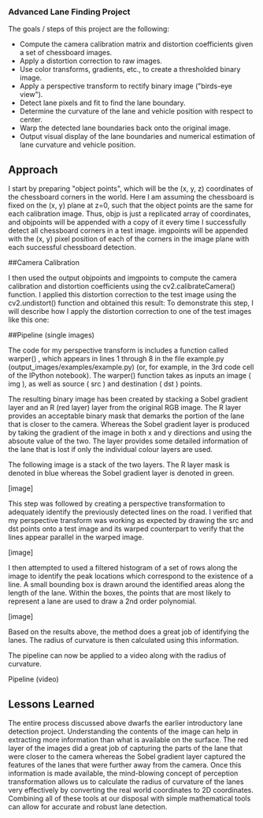 ### Advanced Lane Finding Project
The goals / steps of this project are the following:
- Compute the camera calibration matrix and distortion coefficients given a set of chessboard images.
- Apply a distortion correction to raw images.
- Use color transforms, gradients, etc., to create a thresholded binary image.
- Apply a perspective transform to rectify binary image ("birds-eye view").
- Detect lane pixels and fit to find the lane boundary.
- Determine the curvature of the lane and vehicle position with respect to center.
- Warp the detected lane boundaries back onto the original image.
- Output visual display of the lane boundaries and numerical estimation of lane curvature and vehicle
position.

## Approach

I start by preparing "object points", which will be the (x, y, z) coordinates of the chessboard corners in the
world. Here I am assuming the chessboard is fixed on the (x, y) plane at z=0, such that the object points are
the same for each calibration image. Thus, objp is just a replicated array of coordinates, and objpoints
will be appended with a copy of it every time I successfully detect all chessboard corners in a test image.
imgpoints will be appended with the (x, y) pixel position of each of the corners in the image plane with
each successful chessboard detection.

##Camera Calibration

I then used the output objpoints and imgpoints to compute the camera calibration and distortion
coefficients using the cv2.calibrateCamera() function. I applied this distortion correction to the test
image using the cv2.undistort() function and obtained this result:
To demonstrate this step, I will describe how I apply the distortion correction to one of the test images like this
one:

##Pipeline (single images)

The code for my perspective transform is includes a function called warper() , which appears in lines 1
through 8 in the file example.py (output_images/examples/example.py) (or, for example, in the 3rd code
cell of the IPython notebook). The warper() function takes as inputs an image ( img ), as well as source
( src ) and destination ( dst ) points. 

The resulting binary image has been created by stacking a Sobel gradient layer and an R (red layer) layer from the original RGB image. The R layer provides an acceptable binary mask that demarks the portion of the lane that is closer to the camera. Whereas the Sobel gradient layer is produced by taking the gradient of the image in both x and y directions and using the absoute value of the two. The layer provides some detailed information of the lane that is lost if only the individual colour layers are used.  

The following image is a stack of the two layers. The R layer mask is denoted in blue whereas the Sobel gradient layer is denoted in green.  

[image]

This step was followed by creating a perspective transformation to adequately identify the previously detected lines on the road. I verified that my perspective transform was working as expected by drawing the src and dst points onto
a test image and its warped counterpart to verify that the lines appear parallel in the warped image.

[image]

I then attempted to used a filtered histogram of a set of rows along the image to identify the peak locations which correspond to the existence of a line. A small bounding box is drawn around the identified areas along the length of the lane. Within the boxes, the points that are most likely to represent a lane are used to draw a 2nd order polynomial.

[image]

Based on the results above, the method does a great job of identifying the lanes. The radius of curvature is then calculated using this information.

The pipeline can now be applied to a video along with the radius of curvature. 

Pipeline (video)

## Lessons Learned
The entire process discussed above dwarfs the earlier introductory lane detection project. Understanding the contents of the image can help in extracting more information than what is available on the surface. The red layer of the images did a great job of capturing the parts of the lane that were closer to the camera whereas the Sobel gradient layer captured the features of the lanes that were further away from the camera. Once this information is made available, the mind-blowing concept of perception transformation allows us to calculate the radius of curvature of the lanes very effectively by converting the real world coordinates to 2D coordinates. Combining all of these tools at our disposal with simple mathematical tools can allow for accurate and robust lane detection. 
